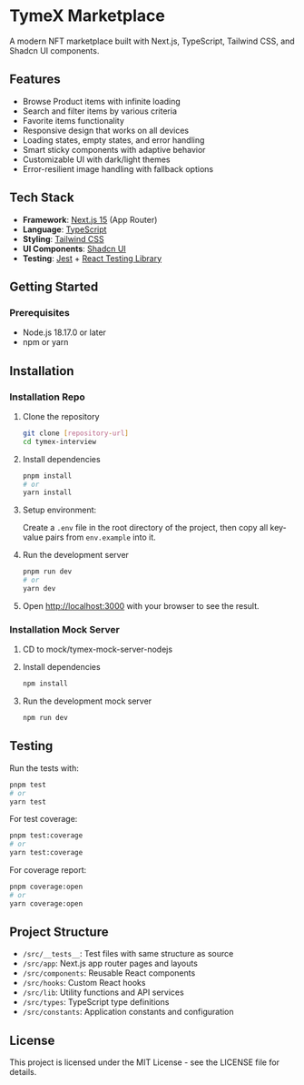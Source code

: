 # TymeX Marketplace

A modern NFT marketplace built with Next.js, TypeScript, Tailwind CSS, and Shadcn UI components.

## Features

- Browse Product items with infinite loading
- Search and filter items by various criteria
- Favorite items functionality
- Responsive design that works on all devices
- Loading states, empty states, and error handling
- Smart sticky components with adaptive behavior
- Customizable UI with dark/light themes
- Error-resilient image handling with fallback options

## Tech Stack

- **Framework**: [Next.js 15](https://nextjs.org/) (App Router)
- **Language**: [TypeScript](https://www.typescriptlang.org/)
- **Styling**: [Tailwind CSS](https://tailwindcss.com/)
- **UI Components**: [Shadcn UI](https://ui.shadcn.com/)
- **Testing**: [Jest](https://jestjs.io/) + [React Testing Library](https://testing-library.com/docs/react-testing-library/intro/)

## Getting Started

### Prerequisites

- Node.js 18.17.0 or later
- npm or yarn

## Installation

### Installation Repo

1. Clone the repository

   ```bash
   git clone [repository-url]
   cd tymex-interview
   ```

2. Install dependencies

   ```bash
   pnpm install
   # or
   yarn install
   ```

3. Setup environment:

   Create a `.env` file in the root directory of the project, then copy all key-value pairs from `env.example` into it.

4. Run the development server

   ```bash
   pnpm run dev
   # or
   yarn dev
   ```

5. Open [http://localhost:3000](http://localhost:3000) with your browser to see the result.

### Installation Mock Server

1. CD to mock/tymex-mock-server-nodejs

2. Install dependencies

   ```bash
   npm install
   ```

3. Run the development mock server

   ```bash
   npm run dev
   ```

## Testing

Run the tests with:

```bash
pnpm test
# or
yarn test
```

For test coverage:

```bash
pnpm test:coverage
# or
yarn test:coverage
```

For coverage report:

```bash
pnpm coverage:open
# or
yarn coverage:open
```

## Project Structure

- `/src/__tests__`: Test files with same structure as source
- `/src/app`: Next.js app router pages and layouts
- `/src/components`: Reusable React components
- `/src/hooks`: Custom React hooks
- `/src/lib`: Utility functions and API services
- `/src/types`: TypeScript type definitions
- `/src/constants`: Application constants and configuration

## License

This project is licensed under the MIT License - see the LICENSE file for details.
